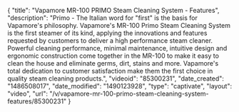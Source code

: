 {
    "title": "Vapamore MR-100 PRIMO Steam Cleaning System - Features",
    "description": "Primo - The Italian word for \"first\" is the basis for Vapamore's philosophy. Vapamore's MR-100 Primo Steam Cleaning System is the first steamer of its kind, applying the innovations and features requested by customers to deliver a high performance steam cleaner. Powerful cleaning performance, minimal maintenance, intuitive design and ergonomic construction come together in the MR-100 to make it easy to clean the house and eliminate germs, dirt, stains and more. Vapamore's total dedication to customer satisfaction make them the first choice in quality steam cleaning products.",
    "videoid": "85300231",
    "date_created": "1486508017",
    "date_modified": "1490123928",
    "type": "captivate",
    "layout": "video",
    "url": "\/v\/vapamore-mr-100-primo-steam-cleaning-system-features\/85300231"
}